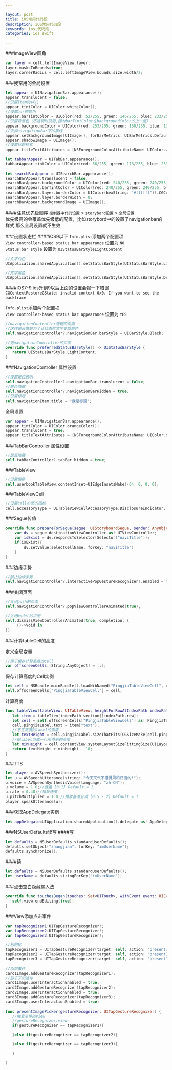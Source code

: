 ```yaml
---

layout: post
title: iOS常用代码段
description: iOS常用代码段
keywords: ios,代码段
categories: ios swift

---
```


###ImageView圆角
```swift
var layer = cell.leftImageView.layer;
layer.masksToBounds=true;
layer.cornerRadius = cell.leftImageView.bounds.size.width/2;

```
###我常用的全局设置
```swift
let appear = UINavigationBar.appearance();
appear.translucent = false;
//设置Item的样式
appear.tintColor = UIColor.whiteColor();
//设置bar的颜色
appear.barTintColor = UIColor(red: 52/255, green: 146/255, blue: 233/255, alpha: 1.0);
//设置背景色（不透明时没用,因为barTintColor在backgroundColor的上一层）
appear.backgroundColor = UIColor(red: 253/255, green: 150/255, blue: 13/255, alpha: 1.0);
//去掉navigationBar下的黑线
appear.setBackgroundImage(UIImage(), forBarMetrics: UIBarMetrics.Default)
appear.shadowImage = UIImage();
//设置标题样式
appear.titleTextAttributes = [NSForegroundColorAttributeName: UIColor.whiteColor(),NSFontAttributeName: UIFont(name: "Heiti SC", size: 18.0)!];
        
let tabbarAppear = UITabBar.appearance();
tabbarAppear.tintColor = UIColor(red: 56/255, green: 173/255, blue: 255/255, alpha: 1.0);
        
let searchBarAppear = UISearchBar.appearance();
searchBarAppear.translucent = false;
searchBarAppear.backgroundColor = UIColor(red: 240/255, green: 240/255, blue: 240/255, alpha: 1.0);
searchBarAppear.barTintColor = UIColor(red: 240/255, green: 240/255, blue: 240/255, alpha: 1.0);
searchBarAppear.layer.borderColor = UIColor(hexString: "#ffffff")!.CGColor;
searchBarAppear.layer.borderWidth = 0;
searchBarAppear.backgroundImage = UIImage();
```
####注意优先级顺序
`控制器中代码设置` > `storybord设置` > `全局设置`   
优先级高的会覆盖优先级低的配置，比如storybord中的设置了navigationbar的样式 那么全局设置就不生效

###设置状态栏
####iOS9以下
`Info.plist`添加两个配置项  
`View controller-based status bar appearance` 设置为 `NO`  
`Status bar style` 设置为 `UIStatusBarStyleLightContent`   

```swift
//文字白色
UIApplication.sharedApplication().setStatusBarStyle(UIStatusBarStyle.LightContent, animated: true)

```

```swift
//文字黑色
UIApplication.sharedApplication().setStatusBarStyle(UIStatusBarStyle.Default, animated: true)
```

####iOS7-9
ios升到9以后上面的设置会报一下错误  
`CGContextRestoreGState: invalid context 0x0. If you want to see the backtrace`  

`Info.plist`添加两个配置项  
`View controller-based status bar appearance` 设置为 `YES` 

```swift
//navigationController管理的页面
//这样是设置是为了让状态栏文字变成白色   
self.navigationController?.navigationBar.barStyle = UIBarStyle.Black;
```

```swift
//无navigationController的页面
override func preferredStatusBarStyle() -> UIStatusBarStyle {
   return UIStatusBarStyle.LightContent;
}
```
###NavigationController
属性设置

```swift
//设置是否透明
self.navigationController?.navigationBar.translucent = false;
//是否隐藏
self.navigationController?.navigationBarHidden = true;
//设置标题
self.navigationItem.title = "我是标题";

```
全局设置

```swift
var appear = UINavigationBar.appearance();
appear.tintColor = UIColor.orangeColor();
appear.translucent = true;
appear.titleTextAttributes = [NSForegroundColorAttributeName: UIColor.orangeColor(),NSFontAttributeName: UIFont(name: "Heiti SC", size: 18.0)!];
```
###TabBarController
属性设置

```swift
//是否隐藏
self.tabBarController?.tabBar.hidden = true;

```

###TableView
```swift
//设置偏移
self.userbookTableView.contentInset=UIEdgeInsetsMake(-64, 0, 0, 0);

```

###TableViewCell
```swift
//设置cell右面的图标
cell.accessoryType = UITableViewCellAccessoryType.DisclosureIndicator;
```

###Segue传值

```swift
override func prepareForSegue(segue: UIStoryboardSegue, sender: AnyObject?) {
    var dv = segue.destinationViewController as! UIViewController;
    var isExist = dv.respondsToSelector(Selector("naviTitle"));
    if(isExist){
        dv.setValue(selectCellName, forKey: "naviTitle")
    }
}
```

###边缘手势
```swift
//禁止边缘手势
self.navigationController?.interactivePopGestureRecognizer!.enabled = false;
```

###关闭页面

```swift
//关闭push的页面
self.navigationController?.popViewControllerAnimated(true);

```

```swift
//关闭model的页面
self.dismissViewControllerAnimated(true, completion: {
     ()->Void in
})
```

###计算tableCell的高度

定义全局变量

```swift
//用于缓存计算高度的cell
var offscreenCells:[String:AnyObject] = [:];
```
保存计算高度的Cell实例  

```swift
let cell = NSBundle.mainBundle().loadNibNamed("PingjiaTableViewCell", owner: nil, options: nil)[0] as! PingjiaTableViewCell;
self.offscreenCells["PingjiaTableViewCell"] = cell;
```
计算高度

```swift
func tableView(tableView: UITableView, heightForRowAtIndexPath indexPath: NSIndexPath) -> CGFloat {
   let item = tableItem[indexPath.section][indexPath.row];
   let cell = self.offscreenCells["PingjiaTableViewCell"] as! PingjiaTableViewCell;
   cell.pingjiaLabel.text = item["text"];
   //不定高度的label的高度
   let textHeight = cell.pingjiaLabel.sizeThatFits(CGSizeMake(cell.pingjiaLabel.frame.size.width, CGFloat(FLT_MAX))).height;
   //把label当成一行所得到的高度
   let minHeight = cell.contentView.systemLayoutSizeFittingSize(UILayoutFittingCompressedSize).height + 1;
   return textHeight + minHeight - 10;
}
```

###TTS
```swift
let player = AVSpeechSynthesizer();
let u = AVSpeechUtterance(string: "今天天气不错挺风和日丽的!");
u.voice = AVSpeechSynthesisVoice(language: "zh-CN");
u.volume = 1.0;//音量 [0-1] Default = 1
u.rate = 0.48;//播放速度
u.pitchMultiplier = 1.0;//播放基准音调 [0.5 - 2] Default = 1
player.speakUtterance(u);
```

###获取AppDelegate实例
```swift
let appDelegate=UIApplication.sharedApplication().delegate as! AppDelegate;
```

###NSUserDefaults读写
####写
```swift
let defaults = NSUserDefaults.standardUserDefaults();
defaults.setObject("zhangjian", forKey: "imUserName");
defaults.synchronize();
```

####读
```swift
let defaults = NSUserDefaults.standardUserDefaults();
let userName = defaults.stringForKey("imUserName");
```

###点击空白隐藏输入法
```swift
override func touchesBegan(touches: Set<UITouch>, withEvent event: UIEvent?) {
   self.view.endEditing(true);
}
```

###View添加点击事件
```swift
var tapRecognizer1:UITapGestureRecognizer!;
var tapRecognizer2:UITapGestureRecognizer!;
var tapRecognizer3:UITapGestureRecognizer!;

//初始化    
tapRecognizer1 = UITapGestureRecognizer(target: self, action: "presentImagePicker:");
tapRecognizer2 = UITapGestureRecognizer(target: self, action: "presentImagePicker:");
tapRecognizer3 = UITapGestureRecognizer(target: self, action: "presentImagePicker:");
   
//添加事件
card1Image.addGestureRecognizer(tapRecognizer1);
//别忘了加这句
card1Image.userInteractionEnabled = true;
card2Image.addGestureRecognizer(tapRecognizer2);
card2Image.userInteractionEnabled = true;
card3Image.addGestureRecognizer(tapRecognizer3);
card3Image.userInteractionEnabled = true;
        
func presentImagePicker(gestureRecognizer: UITapGestureRecognizer) {
   //触发事件的View
   //gestureRecognizer.view
   if(gestureRecognizer == tapRecognizer1){

   }else if(gestureRecognizer == tapRecognizer2){

   }else if(gestureRecognizer == tapRecognizer3){

   }

}
```